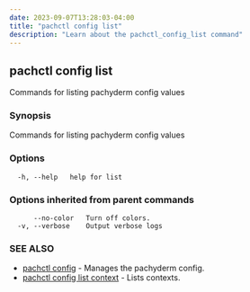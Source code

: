 ```yaml
---
date: 2023-09-07T13:28:03-04:00
title: "pachctl config list"
description: "Learn about the pachctl_config_list command"
---
```


## pachctl config list

Commands for listing pachyderm config values

### Synopsis

Commands for listing pachyderm config values

### Options

```
  -h, --help   help for list
```

### Options inherited from parent commands

```
      --no-color   Turn off colors.
  -v, --verbose    Output verbose logs
```

### SEE ALSO

* [pachctl config](../pachctl_config)	 - Manages the pachyderm config.
* [pachctl config list context](../pachctl_config_list_context)	 - Lists contexts.

